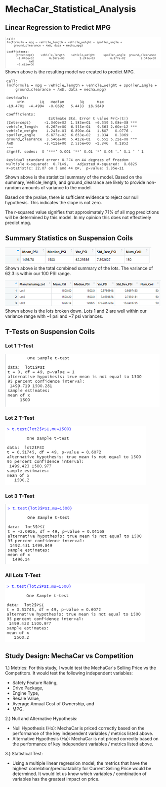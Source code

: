 # MechaCar_Statistical_Analysis

## Linear Regression to Predict MPG
![ThisIsAnImage](https://github.com/nbhatia1014/MechaCar_Statistical_Analysis/blob/main/Images/Linear%20Regression.PNG)
Shown above is the resulting model we created to predict MPG.

![ThisIsAnImage](https://github.com/nbhatia1014/MechaCar_Statistical_Analysis/blob/main/Images/Statistical%20Results.PNG)
Shown above is the statistical summary of the model. Based on the summary, Vehicle_length, and ground_clearance are likely to provide non-random amounts of variance to the model.

Based on the pvalue, there is sufficient evidence to reject our null hypothesis. This indicates the slope is not zero.

The r-squared value signifies that approximately 71% of all mpg predictions will be determined by this model. In my opinion this does not effectively predict mpg.

## Summary Statistics on Suspension Coils
![ThisIsAnImage](https://github.com/nbhatia1014/MechaCar_Statistical_Analysis/blob/main/Images/Total_Summary.PNG)
Shown above is the total combined summary of the lots. The variance of 62.3 is within our 100 PSI range.

![ThisIsAnImage](https://github.com/nbhatia1014/MechaCar_Statistical_Analysis/blob/main/Images/lot_summary.PNG)
Shown above is the lots broken down. Lots 1 and 2 are well within our variance range with ~1 psi and ~7 psi variances.

## T-Tests on Suspension Coils

### Lot 1 T-Test
![ThisIsAnImage](https://github.com/nbhatia1014/MechaCar_Statistical_Analysis/blob/main/Images/Lot1_tTest.PNG)

### Lot 2 T-Test
![ThisIsAnImage](https://github.com/nbhatia1014/MechaCar_Statistical_Analysis/blob/main/Images/Lot2_Ttest.PNG)

### Lot 3 T-Test
![ThisIsAnImage](https://github.com/nbhatia1014/MechaCar_Statistical_Analysis/blob/main/Images/Lot3_T_test.PNG)

### All Lots T-Test
![ThisIsAnImage](https://github.com/nbhatia1014/MechaCar_Statistical_Analysis/blob/main/Images/All_lots%20T_test.PNG)

## Study Design: MechaCar vs Competition
1.) Metrics:
For this study, I would test the MechaCar's Selling Price vs the Competitors. It would test the following independent variables:
 - Safety Feature Rating,
 - Drive Package,
 - Engine Type,
 - Resale Value,
 - Average Annual Cost of Ownership, and
 - MPG.
 
2.) Null and Alternative Hypothesis:
- Null Hypothesis (Ho): MechaCar is priced correctly based on the performance of the key independent variables / metrics listed above.
- Alternative Hypothesis (Ha): MechaCar is not priced correctly based on the performance of key independent variables / metrics listed above.
   
3.) Statistical Test:
- Using a multiple linear regression model, the metrics that have the highest correlation/predicatability for Current Selling Price would be determined. It would let us know which variables / combination of variables has the greatest impact on price.
